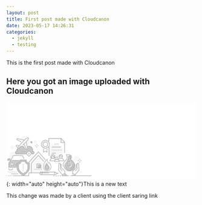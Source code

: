 ```yaml
---
layout: post
title: First post made with Cloudcanon
date: 2023-05-17 14:26:31
categories:
  - jekyll
  - testing
---
```

This is the first post made with Cloudcanon

## Here you got an image uploaded with Cloudcanon

![](/uploads/home-header-desktop.png){: width="auto" height="auto"}This is a new text

This change was made by a client using the client saring link